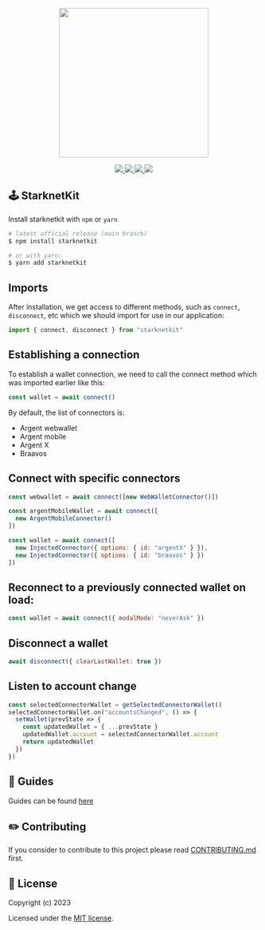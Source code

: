 <!-- logo -->
<p align="center">
  <img width='300' src="https://starknetkit-website-git-blo-1541-argentlabs.vercel.app/starknetKit-logo.svg">
</p>

<!-- primary badges -->
<p align="center">
  <a href="https://www.npmjs.com/package/starknetkit">
    <img src='https://img.shields.io/npm/v/starknetkit' />
  </a>
  <a href="https://bundlephobia.com/package/starknetkit">
    <img src='https://img.shields.io/bundlephobia/minzip/starknet?color=success&label=size' />
  </a>
  <a href="https://www.npmjs.com/package/starknetkit">
    <img src='https://img.shields.io/npm/dt/starknetkit?color=blueviolet' />
  </a>
  <a href="https://github.com/argentlabs/starknetkit/blob/main/LICENSE/">
    <img src="https://img.shields.io/badge/license-MIT-black">
  </a>
</p>

## 🕹️ StarknetKit

Install starknetkit with `npm` or `yarn`

```bash
# latest official release (main branch)
$ npm install starknetkit

# or with yarn:
$ yarn add starknetkit
```

## Imports

After installation, we get access to different methods, such as `connect`, `disconnect`, etc which we should import for use in our application:

```js
import { connect, disconnect } from "starknetkit"
```

## Establishing a connection

To establish a wallet connection, we need to call the connect method which was imported earlier like this:

```js
const wallet = await connect()
```

By default, the list of connectors is:

- Argent webwallet
- Argent mobile
- Argent X
- Braavos

## Connect with specific connectors

```js
const webwallet = await connect([new WebWalletConnector()])

const argentMobileWallet = await connect([
  new ArgentMobileConnector()
])

const wallet = await connect([
  new InjectedConnector({ options: { id: "argentX" } }),
  new InjectedConnector({ options: { id: "braavos" } })
])
```

## Reconnect to a previously connected wallet on load:

```js
const wallet = await connect({ modalMode: "neverAsk" })
```

## Disconnect a wallet

```js
await disconnect({ clearLastWallet: true })
```

## Listen to account change

```js
const selectedConnectorWallet = getSelectedConnectorWallet()
selectedConnectorWallet.on("accountsChanged", () => {
  setWallet(prevState => {
    const updatedWallet = { ...prevState }
    updatedWallet.account = selectedConnectorWallet.account
    return updatedWallet
  })
})
```

## 📕 Guides

Guides can be found [here](https://www.starknetkit.com/docs)

## ✏️ Contributing

If you consider to contribute to this project please read [CONTRIBUTING.md](./CONTRIBUTING.md) first.

## 📜 License

Copyright (c) 2023

Licensed under the [MIT license](./LICENSE.md).

